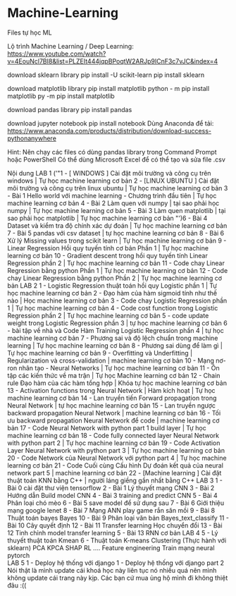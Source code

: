 # Machine-Learning
Files tự học ML

Lộ trình Machine Learning / Deep Learning:
https://www.youtube.com/watch?v=4EouNcl7BI8&list=PLZEIt444jqpBPoqtW2ARJp9ICnF3c7vJC&index=4

download sklearn library
    pip install -U scikit-learn
    pip install sklearn

download matplotlib library
    pip install matplotlib
    python - m pip install matplotlib
    py -m pip install matplotlib

download pandas library
    pip install pandas

download jupyter notebook
    pip install notebook
    Dùng Anaconda để tải: https://www.anaconda.com/products/distribution/download-success-pythonanywhere


Hint: Nên chạy các files có dùng pandas library trong Command Prompt hoặc PowerShell
      Có thể dùng Microsoft Excel để có thể tạo và sửa file .csv

Nội dung
LAB 1
('"1 - [ WINDOWS ] Cài đặt môi trường và công cụ trên windows | Tự học machine learning cơ bản
2 - [LINUX UBUNTU ] Cài đặt môi trường và công cụ trên linux ubuntu | Tự học machine learning cơ bản
3 - Bài 1 Hello world với machine learning - Chương trình đầu tiên | Tự học machine learning cơ bản
4 - Bài 2 Làm quen với numpy | tại sao phải học numpy | Tự học machine learning cơ bản
5 - Bài 3 Làm quen matplotlib | tại sao phải học matplotlib | Tự học machine learning cơ bản
"')6 - Bài 4 Dataset và kiểm tra độ chính xác dự đoán | Tự học machine learning cơ bản
7 - Bài 5 pandas với csv dataset | tự học machine learning cơ bản
8 - Bài 6 Xử lý Missing values trong scikit learn | Tự học machine learning cơ bản
9 - Linear Regression Hồi quy tuyến tính cơ bản Phần 1 | Tự học machine learning cơ bản
10 - Gradient descent trong hồi quy tuyến tính Linear Regression phần 2 | Tự học machine learning cơ bản
11 - Code chay Linear Regression bằng python Phần 1 | Tự học machine learning cơ bản
12 - Code chay Linear Regression bằng python Phần 2 | Tự học machine learning cơ bản
LAB 2
1 - Logistic Regression thuật toán hồi quy Logistic phần 1 | Tự học machine learning cơ bản
2 - Đạo hàm của hàm sigmoid tính như thế nào | Học machine learning cơ bản
3 - Code chay Logistic Regression phần 1 | Tự học machine learning cơ bản
4 - Code cost function trong Logistic Regression phần 2 | Tự học machine learning cơ bản
5 - code update weight trong Logistic Regression phần 3 | tự học machine learning cơ bản
6 - bài tập về nhà và Code Hàm Training Logistic Regression phần 4 | tự học machine learning cơ bản
7 - Phương sai và độ lệch chuẩn trong machine learning | Tự học machine learning cơ bản
8 - Phương sai dùng để làm gì | Tự học machine learning cơ bản
9 - Overfitting và Underfitting | Regularization và cross-validation | machine learning cơ bản
10 - Mạng nơ-ron nhân tạo - Neural Networks | Tự học machine learning cơ bản
11 - Ôn tập các kiến thức về ma trận | Tự học Machine learning cơ bản
12 - Chain rule Đạo hàm của các hàm tổng hợp | Khóa tự học machine learning cơ bản
13 - Activation functions trong Neural Network | Hàm kích hoạt | Tự học machine learning cơ bản
14 - Lan truyền tiến Forward propagation trong Neural Network | tự học machine learning cơ bản
15 - Lan truyền ngược backward propagation Neural Network | machine learning cơ bản
16 - Tối ưu backward propagation Neural Network để code | machine learning cơ bản
17 - Code Neural Network with python part 1 build layer | Tự học machine learning cơ bản
18 - Code fully connected layer Neural Network with python part 2 | Tự học machine learning cơ bản
19 - Code Activation Layer Neural Network with python part 3 | Tự học machine learning cơ bản
20 - Code Network của Neural Network với python part 4 | Tự học machine learning cơ bản
21 - Code Cuối cùng Cấu hình Dự đoán kết quả của neural network part 5 | machine learning cơ bản
22 - [Machine learning ] Cài đặt thuật toán KNN bằng C++ | người láng giềng gần nhất bằng C++
LAB 3
1 - Bài 0 cài đặt thư viện tensorflow
2 - Bài 1 Lý thuyết mạng CNN
3 - Bài 2 Hướng dẫn Build model CNN
4 - Bài 3 training and predict CNN
5 - Bài 4 Phân loại chó mèo
6 - Bài 5 save model để sử dụng sau
7 - Bài 6 Giới thiệu mạng google lenet
8 - Bài 7 Mạng ANN play game rắn săn mồi
9 - Bài 8 Thuật toán bayes Bayes
10 - Bài 9 Phân loại văn bản Bayes_text_classify
11 - Bài 10 Cây quyết định
12 - Bài 11 Transfer learning Học chuyển đổi
13 - Bài 12 Tinh chỉnh model transfer learning
5 - Bài 13 RNN cơ bản
LAB 4
5 - Lý thuyết thuật toán Kmean
6 - Thuật toán K-means Clustering (Thực hành với sklearn)
PCA 
KPCA
SHAP
RL 
....
Feature engineering
Train mạng neural
pytorch  
LAB 5
1 - Deploy hệ thống với django
1 - Deploy hệ thống với django part 2
Nói thật là mình update cái khoá học này liên tục nó nhiều quá nên mình không update cái trang này kịp. Các bạn cứ mua ủng hộ mình đi không thiệt đâu :(( 